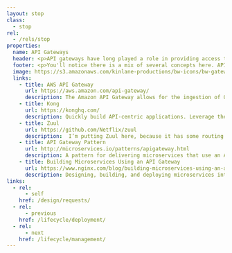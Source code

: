 ```yaml
---
layout: stop
class:
  - stop
rel:
  - /rels/stop  
properties:
  name: API Gateways
  header: <p>API gateways have long played a role in providing access to backend resources via web services and APIs. This is how web services have historically been deployed, but it is also how modern web APIs are being managed. Providing a gateway that you can stand up in front of existing web APIs, and proxy them through a single gateway that authenticates, logs, and manages the traffic that comes in and out. There are many management characteristics of API gateways, but I want to provide a stop along the API lifecycle that allows us to think about the API deployment, as well as the API management aspects of delivering APIs.</p><p>I wanted to separate out the API gateway discussion from deploy and manage, focusing specifically on the opportunities to deploy one or many gateways, while also looking at it separately as a pattern in service of microservices. While code generation for API deployment is common, gateways are making a resurgence across the sector when it comes to working with a variety of backend systems, on-premise and in the cloud. There are many API gateway solutions available on the market, but I wanted to focus in on a handful that help span deployment and management, as well as allowing for new types of routing, and transformation patterns to emerge. Here are a couple of the gateway solutions I'm studying more these days:</p>
  footer: <p>You'll notice there is a mix of several concepts here. API gateway as a pattern, in service of delivering microservices, as well as deploying and managing your APIs. I'm doing this on purpose, to try and show how the API gateway landscape is shifting, and evolving with the microservices evolution, as well as in service of devices, and the Internet of Things (IoT). I think Netflix's approach to using Zuul reflect the shifting middleware roots of the gateway, while working hard to establish the right set of patterns to meet the demanding needs of a growing variety of clients who are consuming our APIs. You see this landscape with new providers like Kong, as well as other leading web server platforms like NGINX outlining how we navigate this new world.</p><p>The API Gateway was always a single, monolithic point of entry in my mind. However, as I use AWS API Gateway in a variety of geographic regions and client accounts, and do more deploying of Kong wherever I need it, I'm beginning to change my tune. I'm working with more enterprise groups who have multiple API gateway solutions in play--the result of many disparate teams, as well as acquisitions, and incongruous evolution along the way. Sometimes this is seen as a bad thing, but when it is embraced as part of a larger API life cycle strategy, and driven my an API definition approach to doing APIs, you begin to see a method to the madness. Something that you can even begin to govern, and orchestrate at scale across many different groups, and thousands of APIs.</p>
  image: https://s3.amazonaws.com/kinlane-productions/bw-icons/bw-gateway.png
  links:
    - title: AWS API Gateway
      url: https://aws.amazon.com/api-gateway/
      description: The Amazon API Gateway allows for the ingestion of OpenAPIs (Swagger) and the deployment of APIs that connect to a variety of backend services define as part of the AWS infrastructure.
    - title: Kong
      url: https://konghq.com/
      description: Quickly build API-centric applications. Leverage the latest microservice and container design patterns. And tie it all together with the Kong microservice API gateway.
    - title: Zuul
      url: https://github.com/Netflix/zuul
      description:  I’m putting Zuul here, because it has some routing characteristics with makes it a deployment, as well as management solution. One you begin routing, you start to do some of the heavy lifting of design and deployment of resources.     
    - title: API Gateway Pattern
      url: http://microservices.io/patterns/apigateway.html
      description: A pattern for delivering microservices that use an API gateway, and support a variety of applications.
    - title: Building Microservices Using an API Gateway
      url: https://www.nginx.com/blog/building-microservices-using-an-api-gateway/
      description: Designing, building, and deploying microservices introduced the Microservices Architecture pattern.
links:
  - rel:
      - self
    href: /design/requests/
  - rel:
      - previous
    href: /lifecycle/deployment/
  - rel:
      - next
    href: /lifecycle/management/       
---
```

